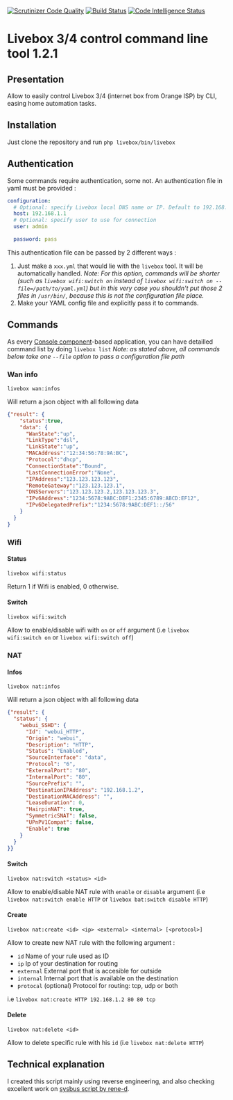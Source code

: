 [![Scrutinizer Code Quality](https://scrutinizer-ci.com/g/devgiants/livebox/badges/quality-score.png?b=master)](https://scrutinizer-ci.com/g/devgiants/livebox/?branch=master)
[![Build Status](https://scrutinizer-ci.com/g/devgiants/livebox/badges/build.png?b=master)](https://scrutinizer-ci.com/g/devgiants/livebox/build-status/master)
[![Code Intelligence Status](https://scrutinizer-ci.com/g/devgiants/livebox/badges/code-intelligence.svg?b=master)](https://scrutinizer-ci.com/code-intelligence)
# Livebox 3/4 control command line tool 1.2.1
## Presentation
Allow to easily control Livebox 3/4 (internet box from Orange ISP) by CLI, easing home automation tasks.

## Installation

Just clone the repository and run `php livebox/bin/livebox`

## Authentication
Some commands require authentication, some not. An authentication file in yaml must be provided :
```yml
configuration:
  # Optional: specify Livebox local DNS name or IP. Default to 192.168.1.1
  host: 192.168.1.1
  # Optional: specify user to use for connection
  user: admin

  password: pass
```

This authentication file can be passed by 2 different ways :
1) Just make a `xxx.yml` that would lie with the `livebox` tool. It will be automatically handled. _Note: For this option, commands will be shorter (such as `livebox wifi:switch on` instead of `livebox wifi:switch on --file=/path/to/yaml.yml`) but in this very case you shouldn't put those 2 files in `/usr/bin/`, because this is not the configuration file place._
2) Make your YAML config file and explicitly pass it to commands.

## Commands
As every [Console component](https://symfony.com/doc/current/components/console.html)-based application, you can have detailled command list by doing `livebox list`
_Note: as stated above, all commands below take one `--file` option to pass a configuration file path_

### Wan info
`livebox wan:infos`

Will return a json object with all following data

```json
{"result": {
    "status":true,
    "data": {
      "WanState":"up",
      "LinkType":"dsl",
      "LinkState":"up",
      "MACAddress":"12:34:56:78:9A:BC",
      "Protocol":"dhcp",
      "ConnectionState":"Bound",
      "LastConnectionError":"None",
      "IPAddress":"123.123.123.123",
      "RemoteGateway":"123.123.123.1",
      "DNSServers":"123.123.123.2,123.123.123.3",
      "IPv6Address":"1234:5678:9ABC:DEF1:2345:6789:ABCD:EF12",
      "IPv6DelegatedPrefix":"1234:5678:9ABC:DEF1::/56"
    }
  }
}
```

### Wifi
#### Status
`livebox wifi:status`

Return 1 if Wifi is enabled, 0 otherwise.

#### Switch
`livebox wifi:switch`

Allow to enable/disable wifi with `on` or `off` argument (i.e `livebox wifi:switch on` or `livebox wifi:switch off`)

### NAT
#### Infos
`livebox nat:infos`

Will return a json object with all following data

```json
{"result": {
  "status": {
    "webui_SSHD": {
      "Id": "webui_HTTP",
      "Origin": "webui",
      "Description": "HTTP",
      "Status": "Enabled",
      "SourceInterface": "data",
      "Protocol": "6",
      "ExternalPort": "80",
      "InternalPort": "80",
      "SourcePrefix": "",
      "DestinationIPAddress": "192.168.1.2",
      "DestinationMACAddress": "",
      "LeaseDuration": 0,
      "HairpinNAT": true,
      "SymmetricSNAT": false,
      "UPnPV1Compat": false,
      "Enable": true
    }
  }
}}
```

#### Switch
`livebox nat:switch <status> <id>`

Allow to enable/disable NAT rule with `enable` or `disable` argument (i.e `livebox nat:switch enable HTTP` or `livebox bat:switch disable HTTP`)

#### Create
`livebox nat:create <id> <ip> <external> <internal> [<protocol>]`

Allow to create new NAT rule with the following argument :
- `id` Name of your rule used as ID
- `ip` Ip of your destination for routing
- `external` External port that is accesible for outside
- `internal` Internal port that is available on the destination
- `protocal` (optional) Protocol for routing: tcp, udp or both

i.e `livebox nat:create HTTP 192.168.1.2 80 80 tcp`

#### Delete
`livebox nat:delete <id>`

Allow to delete specific rule with his `id` (i.e `livebox nat:delete HTTP`)

## Technical explanation
I created this script mainly using reverse engineering, and also checking excellent work on [sysbus script by rene-d](https://github.com/rene-d/sysbus).